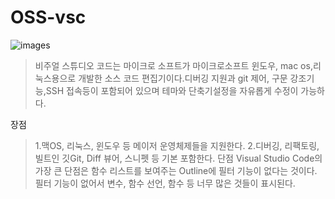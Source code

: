# OSS-vsc
![images](https://user-images.githubusercontent.com/102798520/203071069-fdff3382-de86-428d-bdee-67c86c10cad9.jpeg)

>비주얼 스튜디오 코드는 마이크로 소프트가 마이크로소프트 윈도우, mac os,리눅스용으로 개발한 소스 코드 편집기이다.디버깅 지원과 git 제어, 구문 강조기능,SSH 접속등이 포함되어 있으며 테마와 단축기설정을 자유롭게 수정이 가능하다.

장점
>1.맥OS, 리눅스, 윈도우 등 메이저 운영체제들을 지원한다.
2.디버깅, 리팩토링, 빌트인 깃Git, Diff 뷰어, 스니펫 등 기본 포함한다.
단점
>Visual Studio Code의 가장 큰 단점은 함수 리스트를 보여주는 Outline에 필터 기능이 없다는 것이다. 필터 기능이 없어서 변수, 함수 선언, 함수 등 너무 많은 것들이 표시된다.
